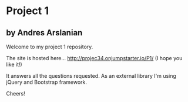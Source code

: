 # Project 1

## by Andres Arslanian

Welcome to my project 1 repository. 

The site is hosted here... http://projec34.onjumpstarter.io/P1/ (I hope you like it!)

It answers all the questions requested. As an external library I'm using jQuery and Bootstrap framework.

Cheers!